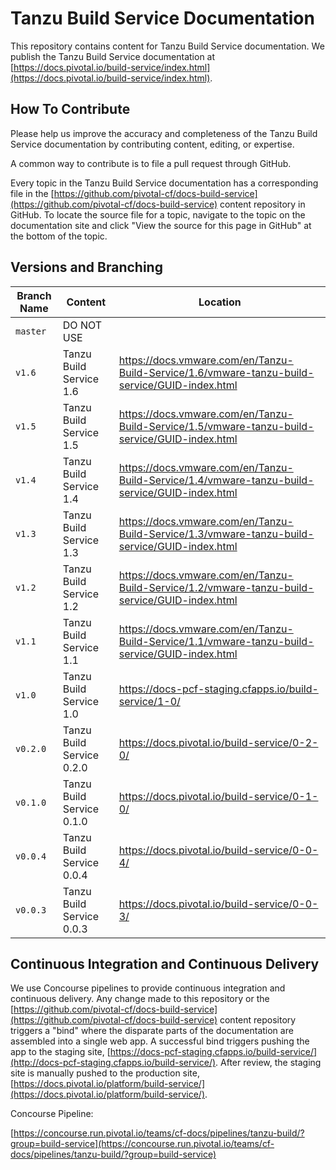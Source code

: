 # Tanzu Build Service Documentation

This repository contains content for Tanzu Build Service documentation. We publish the Tanzu Build Service documentation at
[https://docs.pivotal.io/build-service/index.html](https://docs.pivotal.io/build-service/index.html).

## How To Contribute

Please help us improve the accuracy and completeness of the Tanzu Build Service documentation by contributing content, editing,
or expertise.

A common way to contribute is to file a pull request through GitHub.

Every topic in the Tanzu Build Service documentation has a corresponding file in the
[https://github.com/pivotal-cf/docs-build-service](https://github.com/pivotal-cf/docs-build-service) content repository in
GitHub. To locate the source file for a topic, navigate to the topic on the documentation site and click "View
the source for this page in GitHub" at the bottom of the topic.

## Versions and Branching

| **Branch Name** | **Content**               | **Location**                                                                                                         |
|-----------------|---------------------------|----------------------------------------------------------------------------------------------------------------------|
| `master`        | DO NOT USE                |                                                                                                                      |
| `v1.6`          | Tanzu Build Service 1.6   | https://docs.vmware.com/en/Tanzu-Build-Service/1.6/vmware-tanzu-build-service/GUID-index.html                        |
| `v1.5`          | Tanzu Build Service 1.5   | https://docs.vmware.com/en/Tanzu-Build-Service/1.5/vmware-tanzu-build-service/GUID-index.html                        |
| `v1.4`          | Tanzu Build Service 1.4   | https://docs.vmware.com/en/Tanzu-Build-Service/1.4/vmware-tanzu-build-service/GUID-index.html                    |
| `v1.3`          | Tanzu Build Service 1.3   | https://docs.vmware.com/en/Tanzu-Build-Service/1.3/vmware-tanzu-build-service/GUID-index.html                    |
| `v1.2`          | Tanzu Build Service 1.2   | https://docs.vmware.com/en/Tanzu-Build-Service/1.2/vmware-tanzu-build-service/GUID-index.html |
| `v1.1`          | Tanzu Build Service 1.1   | https://docs.vmware.com/en/Tanzu-Build-Service/1.1/vmware-tanzu-build-service/GUID-index.html |
| `v1.0`          | Tanzu Build Service 1.0   | https://docs-pcf-staging.cfapps.io/build-service/1-0/                                                                |
| `v0.2.0`        | Tanzu Build Service 0.2.0 | https://docs.pivotal.io/build-service/0-2-0/                                                                         |
| `v0.1.0`        | Tanzu Build Service 0.1.0 | https://docs.pivotal.io/build-service/0-1-0/                                                                         |
| `v0.0.4`        | Tanzu Build Service 0.0.4 | https://docs.pivotal.io/build-service/0-0-4/                                                                         |
| `v0.0.3`        | Tanzu Build Service 0.0.3 | https://docs.pivotal.io/build-service/0-0-3/                                                                         |

## Continuous Integration and Continuous Delivery

We use Concourse pipelines to provide continuous integration and continuous delivery. Any change made to this repository
or the [https://github.com/pivotal-cf/docs-build-service](https://github.com/pivotal-cf/docs-build-service) content repository
triggers a "bind" where the disparate parts of the documentation are assembled into a single web app. A successful bind
triggers pushing the app to the staging site,
[https://docs-pcf-staging.cfapps.io/build-service/](http://docs-pcf-staging.cfapps.io/build-service/). After
review, the staging site is manually pushed to the production site,
[https://docs.pivotal.io/platform/build-service/](https://docs.pivotal.io/platform/build-service/).

Concourse Pipeline:

[https://concourse.run.pivotal.io/teams/cf-docs/pipelines/tanzu-build/?group=build-service](https://concourse.run.pivotal.io/teams/cf-docs/pipelines/tanzu-build/?group=build-service)
